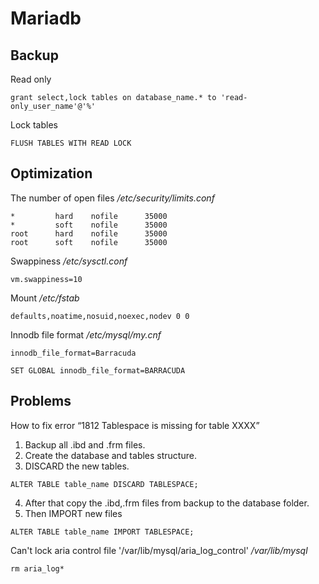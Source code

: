 # Mariadb
## Backup
Read only
```
grant select,lock tables on database_name.* to 'read-only_user_name'@'%'
```

Lock tables
```
FLUSH TABLES WITH READ LOCK
```

## Optimization
The number of open files
_/etc/security/limits.conf_
```
*         hard    nofile      35000
*         soft    nofile      35000
root      hard    nofile      35000
root      soft    nofile      35000
```

Swappiness
_/etc/sysctl.conf_
```
vm.swappiness=10
```

Mount
_/etc/fstab_
```
defaults,noatime,nosuid,noexec,nodev 0 0
```

Innodb file format
_/etc/mysql/my.cnf_
```
innodb_file_format=Barracuda
```
```
SET GLOBAL innodb_file_format=BARRACUDA
```

## Problems
How to fix error “1812 Tablespace is missing for table XXXX”
1. Backup all .ibd and .frm files.
2. Create the database and tables structure.
3. DISCARD the new tables.
```
ALTER TABLE table_name DISCARD TABLESPACE;
```
4. After that copy the .ibd,.frm files from backup to the database folder.
5. Then IMPORT new files
```
ALTER TABLE table_name IMPORT TABLESPACE;
```

Can't lock aria control file '/var/lib/mysql/aria_log_control'
_/var/lib/mysql_
```
rm aria_log*
```
